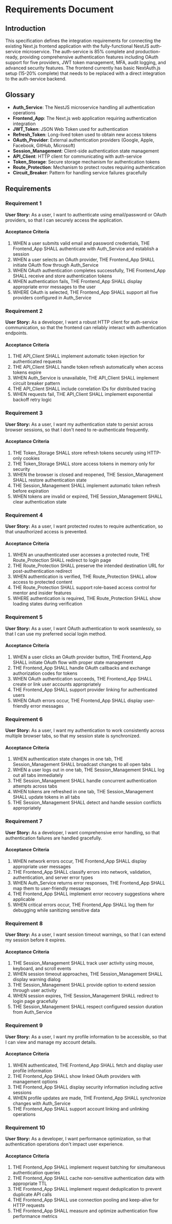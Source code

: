 # Requirements Document

## Introduction

This specification defines the integration requirements for connecting the existing Next.js frontend application with the fully-functional NestJS auth-service microservice. The auth-service is 85% complete and production-ready, providing comprehensive authentication features including OAuth support for five providers, JWT token management, MFA, audit logging, and advanced security features. The frontend currently has basic NextAuth.js setup (15-20% complete) that needs to be replaced with a direct integration to the auth-service backend.

## Glossary

- **Auth_Service**: The NestJS microservice handling all authentication operations
- **Frontend_App**: The Next.js web application requiring authentication integration
- **JWT_Token**: JSON Web Token used for authentication
- **Refresh_Token**: Long-lived token used to obtain new access tokens
- **OAuth_Provider**: External authentication providers (Google, Apple, Facebook, GitHub, Microsoft)
- **Session_Management**: Client-side authentication state management
- **API_Client**: HTTP client for communicating with auth-service
- **Token_Storage**: Secure storage mechanism for authentication tokens
- **Route_Protection**: Mechanism to protect routes requiring authentication
- **Circuit_Breaker**: Pattern for handling service failures gracefully

## Requirements

### Requirement 1

**User Story:** As a user, I want to authenticate using email/password or OAuth providers, so that I can securely access the application.

#### Acceptance Criteria

1. WHEN a user submits valid email and password credentials, THE Frontend_App SHALL authenticate with Auth_Service and establish a session
2. WHEN a user selects an OAuth provider, THE Frontend_App SHALL initiate OAuth flow through Auth_Service
3. WHEN OAuth authentication completes successfully, THE Frontend_App SHALL receive and store authentication tokens
4. WHEN authentication fails, THE Frontend_App SHALL display appropriate error messages to the user
5. WHERE OAuth is selected, THE Frontend_App SHALL support all five providers configured in Auth_Service

### Requirement 2

**User Story:** As a developer, I want a robust HTTP client for auth-service communication, so that the frontend can reliably interact with authentication endpoints.

#### Acceptance Criteria

1. THE API_Client SHALL implement automatic token injection for authenticated requests
2. THE API_Client SHALL handle token refresh automatically when access tokens expire
3. WHEN Auth_Service is unavailable, THE API_Client SHALL implement circuit breaker pattern
4. THE API_Client SHALL include correlation IDs for distributed tracing
5. WHEN requests fail, THE API_Client SHALL implement exponential backoff retry logic

### Requirement 3

**User Story:** As a user, I want my authentication state to persist across browser sessions, so that I don't need to re-authenticate frequently.

#### Acceptance Criteria

1. THE Token_Storage SHALL store refresh tokens securely using HTTP-only cookies
2. THE Token_Storage SHALL store access tokens in memory only for security
3. WHEN the browser is closed and reopened, THE Session_Management SHALL restore authentication state
4. THE Session_Management SHALL implement automatic token refresh before expiration
5. WHEN tokens are invalid or expired, THE Session_Management SHALL clear authentication state

### Requirement 4

**User Story:** As a user, I want protected routes to require authentication, so that unauthorized access is prevented.

#### Acceptance Criteria

1. WHEN an unauthenticated user accesses a protected route, THE Route_Protection SHALL redirect to login page
2. THE Route_Protection SHALL preserve the intended destination URL for post-authentication redirect
3. WHEN authentication is verified, THE Route_Protection SHALL allow access to protected content
4. THE Route_Protection SHALL support role-based access control for mentor and insider features
5. WHERE authentication is required, THE Route_Protection SHALL show loading states during verification

### Requirement 5

**User Story:** As a user, I want OAuth authentication to work seamlessly, so that I can use my preferred social login method.

#### Acceptance Criteria

1. WHEN a user clicks an OAuth provider button, THE Frontend_App SHALL initiate OAuth flow with proper state management
2. THE Frontend_App SHALL handle OAuth callbacks and exchange authorization codes for tokens
3. WHEN OAuth authentication succeeds, THE Frontend_App SHALL create or link user accounts appropriately
4. THE Frontend_App SHALL support provider linking for authenticated users
5. WHEN OAuth errors occur, THE Frontend_App SHALL display user-friendly error messages

### Requirement 6

**User Story:** As a user, I want my authentication to work consistently across multiple browser tabs, so that my session state is synchronized.

#### Acceptance Criteria

1. WHEN authentication state changes in one tab, THE Session_Management SHALL broadcast changes to all open tabs
2. WHEN a user logs out in one tab, THE Session_Management SHALL log out all tabs immediately
3. THE Session_Management SHALL handle concurrent authentication attempts across tabs
4. WHEN tokens are refreshed in one tab, THE Session_Management SHALL update tokens in all tabs
5. THE Session_Management SHALL detect and handle session conflicts appropriately

### Requirement 7

**User Story:** As a developer, I want comprehensive error handling, so that authentication failures are handled gracefully.

#### Acceptance Criteria

1. WHEN network errors occur, THE Frontend_App SHALL display appropriate user messages
2. THE Frontend_App SHALL classify errors into network, validation, authentication, and server error types
3. WHEN Auth_Service returns error responses, THE Frontend_App SHALL map them to user-friendly messages
4. THE Frontend_App SHALL implement error recovery suggestions where applicable
5. WHEN critical errors occur, THE Frontend_App SHALL log them for debugging while sanitizing sensitive data

### Requirement 8

**User Story:** As a user, I want session timeout warnings, so that I can extend my session before it expires.

#### Acceptance Criteria

1. THE Session_Management SHALL track user activity using mouse, keyboard, and scroll events
2. WHEN session timeout approaches, THE Session_Management SHALL display warning dialog
3. THE Session_Management SHALL provide option to extend session through user activity
4. WHEN session expires, THE Session_Management SHALL redirect to login page gracefully
5. THE Session_Management SHALL respect configured session duration from Auth_Service

### Requirement 9

**User Story:** As a user, I want my profile information to be accessible, so that I can view and manage my account details.

#### Acceptance Criteria

1. WHEN authenticated, THE Frontend_App SHALL fetch and display user profile information
2. THE Frontend_App SHALL show linked OAuth providers with management options
3. THE Frontend_App SHALL display security information including active sessions
4. WHEN profile updates are made, THE Frontend_App SHALL synchronize changes with Auth_Service
5. THE Frontend_App SHALL support account linking and unlinking operations

### Requirement 10

**User Story:** As a developer, I want performance optimization, so that authentication operations don't impact user experience.

#### Acceptance Criteria

1. THE Frontend_App SHALL implement request batching for simultaneous authentication queries
2. THE Frontend_App SHALL cache non-sensitive authentication data with appropriate TTL
3. THE Frontend_App SHALL implement request deduplication to prevent duplicate API calls
4. THE Frontend_App SHALL use connection pooling and keep-alive for HTTP requests
5. THE Frontend_App SHALL measure and optimize authentication flow performance metrics